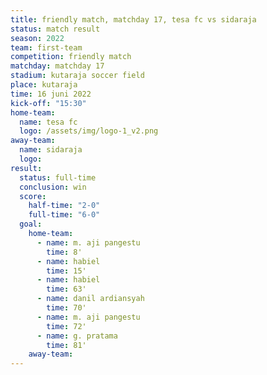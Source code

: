 ```yaml
---
title: friendly match, matchday 17, tesa fc vs sidaraja
status: match result
season: 2022
team: first-team
competition: friendly match
matchday: matchday 17
stadium: kutaraja soccer field
place: kutaraja
time: 16 juni 2022
kick-off: "15:30"
home-team:
  name: tesa fc
  logo: /assets/img/logo-1_v2.png
away-team:
  name: sidaraja
  logo: 
result:
  status: full-time
  conclusion: win
  score:
    half-time: "2-0"
    full-time: "6-0"
  goal:
    home-team:
      - name: m. aji pangestu
        time: 8'
      - name: habiel
        time: 15'
      - name: habiel
        time: 63'
      - name: danil ardiansyah
        time: 70'
      - name: m. aji pangestu
        time: 72'
      - name: g. pratama
        time: 81'
    away-team:
---
```

